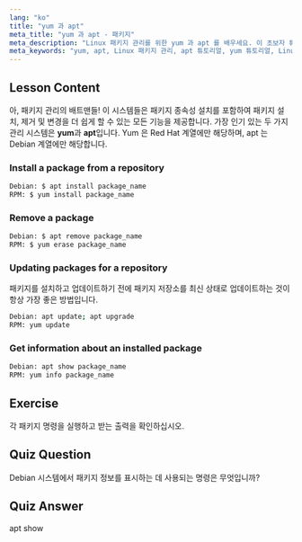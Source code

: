 ```yaml
---
lang: "ko"
title: "yum 과 apt"
meta_title: "yum 과 apt - 패키지"
meta_description: "Linux 패키지 관리를 위한 yum 과 apt 를 배우세요. 이 초보자 튜토리얼을 통해 Debian/RPM 시스템에서 소프트웨어를 설치, 제거 및 업데이트하세요. 오늘 시작하세요!"
meta_keywords: "yum, apt, Linux 패키지 관리, apt 튜토리얼, yum 튜토리얼, Linux 명령, 초보자 가이드, 패키지 설치"
---
```


## Lesson Content

아, 패키지 관리의 배트맨들! 이 시스템들은 패키지 종속성 설치를 포함하여 패키지 설치, 제거 및 변경을 더 쉽게 할 수 있는 모든 기능을 제공합니다. 가장 인기 있는 두 가지 관리 시스템은 **yum**과 **apt**입니다. Yum 은 Red Hat 계열에만 해당하며, apt 는 Debian 계열에만 해당합니다.

### Install a package from a repository

```bash
Debian: $ apt install package_name
RPM: $ yum install package_name
```

### Remove a package

```bash
Debian: $ apt remove package_name
RPM: $ yum erase package_name
```

### Updating packages for a repository

패키지를 설치하고 업데이트하기 전에 패키지 저장소를 최신 상태로 업데이트하는 것이 항상 가장 좋은 방법입니다.

```bash
Debian: apt update; apt upgrade
RPM: yum update
```

### Get information about an installed package

```bash
Debian: apt show package_name
RPM: yum info package_name
```

## Exercise

각 패키지 명령을 실행하고 받는 출력을 확인하십시오.

## Quiz Question

Debian 시스템에서 패키지 정보를 표시하는 데 사용되는 명령은 무엇입니까?

## Quiz Answer

apt show
